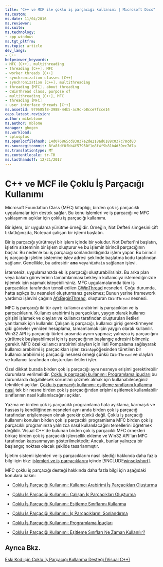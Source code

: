 ```yaml
---
title: "C++ ve MCF ile çoklu iş parçacığı kullanımı | Microsoft Docs"
ms.custom: 
ms.date: 11/04/2016
ms.reviewer: 
ms.suite: 
ms.technology:
- cpp-windows
ms.tgt_pltfrm: 
ms.topic: article
dev_langs:
- C++
helpviewer_keywords:
- MFC [C++], multithreading
- threading [C++], MFC
- worker threads [C++]
- synchronization classes [C++]
- synchronization [C++], multithreading
- threading [MFC], about threading
- CWinThread class, purpose of
- multithreading [C++], MFC
- threading [MFC]
- user interface threads [C++]
ms.assetid: 979605f8-3988-44b5-ac9c-b8cce7fcce14
caps.latest.revision: 
author: mikeblome
ms.author: mblome
manager: ghogen
ms.workload:
- cplusplus
ms.openlocfilehash: 14d076865cd83837e2de218ad0189c037c78cd83
ms.sourcegitcommit: 8fa8fdf0fbb4f57950f1e8f4f9b81b4d39ec7d7a
ms.translationtype: MT
ms.contentlocale: tr-TR
ms.lasthandoff: 12/21/2017
---
```

# <a name="multithreading-with-c-and-mfc"></a>C++ ve MCF ile Çoklu İş Parçacığı Kullanımı
Microsoft Foundation Class (MFC) kitaplığı, birden çok iş parçacıklı uygulamalar için destek sağlar. Bu konu işlemleri ve iş parçacığı ve MFC yaklaşımını açıklar için çoklu iş parçacığı kullanımı.  
  
 Bir işlem, bir uygulama yürütme örneğidir. Örneğin, Not Defteri simgesini çift tıklattığınızda, Notepad çalışan bir işlemi başlatın.  
  
 Bir iş parçacığı yürütmeyi bir işlem içinde bir yoludur. Not Defteri'ni başlatın, işletim sisteminin bir işlem oluşturur ve bu işlemin birincil parçacığının başlar. Bu nedenle bu iş parçacığı sonlandırıldığında işlem yapar. Bu birincil iş parçacığı işletim sistemine işlev adresi şeklinde başlatma kodu tarafından sağlanır. Genellikle, bu adresidir **ana** veya `WinMain` sağlanan işlevi.  
  
 İsterseniz, uygulamanızda ek iş parçacığı oluşturabilirsiniz. Bu arka plan veya bakım görevlerinin tamamlanması bekleyin kullanıcıya istemediğinizde işlemek için yapmak isteyebilirsiniz. MFC uygulamalarında tüm iş parçacıkları tarafından temsil edilen [CWinThread](../mfc/reference/cwinthread-class.md) nesneleri. Çoğu durumda, hatta açıkça bu nesneleri oluşturmanız gerekmez; Bunun yerine framework yardımcı işlevini çağırın [AfxBeginThread](../mfc/reference/application-information-and-management.md#afxbeginthread), oluşturan `CWinThread` nesnesi.  
  
 MFC iş parçacığı iki tür ayırt: kullanıcı arabirimi iş parçacıkları ve iş parçacıklarını. Kullanıcı arabirimi iş parçacıkları, yaygın olarak kullanıcı girişini işlemek ve olayları ve kullanıcı tarafından oluşturulan iletileri yanıtlamak için kullanılır. Çalışan iş parçacığı, kullanıcı girişi gerektirmeyen gibi görevler yeniden hesaplama, tamamlamak için yaygın olarak kullanılır. Win32 API iş parçacığı türleri arasında ayrım yapmaz; yalnızca iş parçacığını yürütmek başlayabilmesi için iş parçacığının başlangıç adresini bilmeniz gerekir. MFC özel kullanıcı arabirimi olayları için ileti Pompalama sağlayarak kullanıcı arabirimi iş parçacıkları işler. `CWinApp`öğesinden türetilen bir kullanıcı arabirimi iş parçacığı nesnesi örneği çünkü `CWinThread` ve olayları ve kullanıcı tarafından oluşturulan iletileri işler.  
  
 Özel dikkat burada birden çok iş parçacığı aynı nesneye erişimi gerektirebilir durumlara verilmelidir. [Çoklu iş parçacığı kullanımı: Programlama ipuçları](../parallel/multithreading-programming-tips.md) bu durumlarda doğabilecek sorunları çözmek almak için kullanabileceğiniz teknikleri açıklar. [Çoklu iş parçacığı kullanımı: eşitleme sınıflarını kullanma nasıl](../parallel/multithreading-how-to-use-the-synchronization-classes.md) tek bir nesne birden çok iş parçacığından erişimi eşitlemek kullanılabilir sınıflarının nasıl kullanılacağını açıklar.  
  
 Yazma ve birden çok iş parçacıklı programlama hata ayıklama, karmaşık ve hassas iş kendiliğinden nesneleri aynı anda birden çok iş parçacığı tarafından erişilemeyen olmak gerekir çünkü değil. Çoklu iş parçacığı kullanımı konuları birden çok iş parçacıklı programlama MFC birden çok iş parçacıklı programınıza yalnızca nasıl kullanılacağını temellerini öğretmek değildir. Visual C++'de bulunan birden çok iş parçacıklı MFC örnekleri birkaç birden çok iş parçacıklı işlevsellik ekleme ve Win32 API'ları MFC tarafından kapsanmayan gösterilmektedir; Ancak, bunlar yalnızca bir başlangıç noktası olacak şekilde tasarlanmıştır.  
  
 İşletim sistemi işlemleri ve iş parçacıklarını nasıl işlediği hakkında daha fazla bilgi için bkz: [işlemleri ve iş parçacıklarını](http://msdn.microsoft.com/library/windows/desktop/ms684841) içinde [!INCLUDE[winsdkshort](../atl-mfc-shared/reference/includes/winsdkshort_md.md)].  
  
 MFC çoklu iş parçacığı desteği hakkında daha fazla bilgi için aşağıdaki konulara bakın:  
  
-   [Çoklu İş Parçacığı Kullanımı: Kullanıcı Arabirimi İş Parçacıkları Oluşturma](../parallel/multithreading-creating-user-interface-threads.md)  
  
-   [Çoklu İş Parçacığı Kullanımı: Çalışan İş Parçacıkları Oluşturma](../parallel/multithreading-creating-worker-threads.md)  
  
-   [Çoklu İş Parçacığı Kullanımı: Eşitleme Sınıflarını Kullanma](../parallel/multithreading-how-to-use-the-synchronization-classes.md)  
  
-   [Çoklu İş Parçacığı Kullanımı: İş Parçacıklarını Sonlandırma](../parallel/multithreading-terminating-threads.md)  
  
-   [Çoklu İş Parçacığı Kullanımı: Programlama İpuçları](../parallel/multithreading-programming-tips.md)  
  
-   [Çoklu İş Parçacığı Kullanımı: Eşitleme Sınıfları Ne Zaman Kullanılır?](../parallel/multithreading-when-to-use-the-synchronization-classes.md)  
  
## <a name="see-also"></a>Ayrıca Bkz.  
 [Eski Kod için Çoklu İş Parçacığı Kullanma Desteği (Visual C++)](../parallel/multithreading-support-for-older-code-visual-cpp.md)
